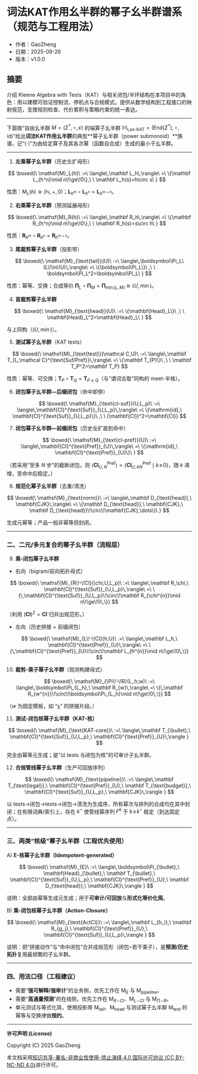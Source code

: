 ﻿# 词法KAT作用幺半群的幂子幺半群谱系（规范与工程用法）

- 作者：GaoZheng
- 日期：2025-09-26
- 版本：v1.0.0

## 摘要
介绍 Kleene Algebra with Tests（KAT）与相关闭包/半环结构在本项目中的角色：用以建模可验证控制流、停机点与合规模式。提供从数学结构到工程接口的映射规范，支撑规则检查、代价累积与策略约束的统一表达。

---

下面按“自由幺半群 $M=(\Sigma^*,\circ,\varepsilon)$ 的端算子幺半群 $\mathbb{M}_{\text{Lex-KAT}}=(\mathrm{End}(\Sigma^*),\circ,\mathrm{id})$”给出**词法KAT作用幺半群**的典型**幂子幺半群（power submonoid）**族谱。记“⟨·⟩”为由给定算子及其各次幂（函数自合成）生成的最小子幺半群。

---

1. **左乘幂子幺半群**（历史左扩母形）

$$
\boxed{\ \mathsf{M}_L(h)\ :=\ \langle\,\mathbf L_h\,\rangle\ =\ \{\mathbf L_{h^n}\mid n\!\ge\!0\},\ \ \mathbf L_h(s)=h\circ s\ }
$$

性质：$\mathsf{M}_L(h)\cong(\mathbb N,+,0)$；$\mathbf L_{h^{m}}\circ \mathbf L_{h^{n}}=\mathbf L_{h^{m+n}}$。

2. **右乘幂子幺半群**（预测延展母形）

$$
\boxed{\ \mathsf{M}_R(h)\ :=\ \langle\,\mathbf R_h\,\rangle\ =\ \{\mathbf R_{h^n}\mid n\!\ge\!0\},\ \ \mathbf R_h(s)=s\circ h\ }
$$

性质：$\mathbf R_{h^{m}}\circ \mathbf R_{h^{n}}=\mathbf R_{h^{m+n}}$。

3. **尾裁剪幂子幺半群**（投影带）

$$
\boxed{\ \mathsf{M}_{\text{tail}}(U)\ :=\ \langle\,\boldsymbol\Pi_L\ (L\!\in\!U)\,\rangle\ =\ \{\boldsymbol\Pi_L\}\ ,\ \ \boldsymbol\Pi_L^2=\boldsymbol\Pi_L\ }
$$

性质：幂等、交换；合成等价 $\boldsymbol\Pi_L\circ\boldsymbol\Pi_M=\boldsymbol\Pi_{\min(L,M)}\ \cong\ (U,\min)$。

4. **首裁剪幂子幺半群**

$$
\boxed{\ \mathsf{M}_{\text{head}}(U)\ :=\ \{\mathbf{Head}_L\}\ ,\ \ \mathbf{Head}_L^2=\mathbf{Head}_L\ }
$$

与上同构（$(U,\min)$）。

5. **测试幂子幺半群**（KAT tests）

$$
\boxed{\ \mathsf{M}_{\text{test}}(\mathcal C,U)\ :=\ \langle\,\mathbf T_{L,\mathcal C}^{\text{Suf/Pref}}\,\rangle\ =\ \{\mathbf T_{P}\}\ ,\ \ \mathbf T_P^2=\mathbf T_P}
$$

性质：幂等、可交换；$\mathbf T_P\circ\mathbf T_Q=\mathbf T_{P\wedge Q}$（与“谓词合取”同构的 meet-半格）。

6. **闭包幂子幺半群—后缀闭包**（命中即停）

$$
\boxed{\ \mathsf{M}_{\text{cl-suf}}(U,L_p)\ :=\ \langle\,\mathbf{Cl}^{\text{Suf}}_{U,L_p}\,\rangle\ =\ \{\mathrm{id},\ \mathbf{Cl}^{\text{Suf}}_{U,L_p}\}\ ,\ \ (\mathbf{Cl})^2=\mathbf{Cl}}
$$

7. **闭包幂子幺半群—前缀闭包**（历史左扩直到命中）

$$
\boxed{\ \mathsf{M}_{\text{cl-pref}}(U)\ :=\ \langle\,\mathbf{Cl}^{\text{Pref}}_{U}\,\rangle\ =\ \{\mathrm{id},\ \mathbf{Cl}^{\text{Pref}}_{U}\}\ }
$$

（若采用“至多 $N$ 步”的截断闭包，则 $\langle\mathbf{Cl}^{\text{Pref}}_{U,N}\rangle=\{\mathbf{Cl}^{\text{Pref}}_{U,kN}\mid k\!\ge\!0\}$，随 $k$ 递增，至命中后稳定。）

8. **规范化幂子幺半群**（去重/清洗）

$$
\boxed{\ \mathsf{M}_{\text{norm}}\ :=\ \langle\,\mathbf D_{\text{head}},\ \mathbf{CJK}\,\rangle\ =\ \{\mathbf D_{\text{head}},\ \mathbf{CJK},\ \mathbf D_{\text{head}}\!\circ\!\mathbf{CJK},\dots\}\ }
$$

生成元幂等；产品一般非幂等但封闭。

---

### 二、**二元/多元复合的幂子幺半群（流程层）**

9. **乘-闭包幂子幺半群**

* 右向（bigram/前向拓扑母式）

$$
\boxed{\ \mathsf{M}_{R\!-\!Cl}(\chi;U,L_p)\ :=\ \langle\,\mathbf R_\chi,\ \mathbf{Cl}^{\text{Suf}}_{U,L_p}\,\rangle\ =\ \{\,\mathbf{Cl}^{\text{Suf}}_{U,L_p}\!\circ\!\mathbf R_{\chi^{n}}\mid n\!\ge\!0\,\}}
$$

（利用 $(\mathbf{Cl})^2=\mathbf{Cl}$ 归并出规范形。）

* 左向（历史拼接 + 前缀闭包）

$$
\boxed{\ \mathsf{M}_{L\!-\!Cl}(h;U)\ :=\ \langle\,\mathbf L_h,\ \mathbf{Cl}^{\text{Pref}}_{U}\,\rangle\ =\ \{\,\mathbf{Cl}^{\text{Pref}}_{U}\!\circ\!\mathbf L_{h^{n}}\mid n\!\ge\!0\,\}}
$$

10. **裁剪-乘子幂子幺半群**（观测构建母式）

$$
\boxed{\ \mathsf{M}_{\Pi\!-\!R}(L_h;w)\ :=\ \langle\,\boldsymbol\Pi_{L_h},\ \mathbf R_{w}\,\rangle\ =\ \{\,\mathbf R_{w^{n}}\!\circ\!\boldsymbol\Pi_{L_h}\mid n\!\ge\!0\,\}}
$$

（$w$ 为固定模板，如 “<sep>χ<eos>” 的拼接片段。）

11. **测试-闭包核幂子幺半群（KAT-核）**

$$
\boxed{\ \mathsf{M}_{\text{KAT-core}}\ :=\ \langle\,\mathbf T_{\bullet},\ \mathbf{Cl}^{\text{Suf}}_{U,L_p},\ \mathbf{Cl}^{\text{Pref}}_{U}\,\rangle }
$$

完全由幂等元生成；是“以 tests 与闭包为核”的可审计子幺半群。

12. **合规管线幂子幺半群**（生产可回放序列）

$$
\boxed{\ \mathsf{M}_{\text{pipeline}}\ :=\ \langle\,\mathbf T_{\text{legal}},\ \mathbf{Cl}^{\text{Pref}}_{U},\ \mathbf T_{\text{budget}},\ \mathbf{Cl}^{\text{Suf}}_{U,L_p},\ \mathbf{CJK}\,\rangle }
$$

以 tests→闭包→tests→闭包→清洗为生成序，所有幂次与排列的合成均在其中封闭；在有限词典/索引上，存在 $k^\star$ 使管线幂序列 $F^{k}$ 于 $k\!\ge\!k^\star$ 稳定（到达固定点）。

---

### 三、**两类“核级”幂子幺半群（工程优先使用）**

A) **E-核幂子幺半群（Idempotent-generated）**

$$
\boxed{\ \mathsf{M}_{E}\ :=\ \langle\,\boldsymbol\Pi_{\bullet},\ \mathbf{Head}_{\bullet},\ \mathbf T_{\bullet},\ \mathbf{Cl}^{\text{Suf}}_{U,L_p},\ \mathbf{Cl}^{\text{Pref}}_{U},\ \mathbf D_{\text{head}},\ \mathbf{CJK}\,\rangle }
$$

说明：全部由幂等生成元生成；用于**可审计/可回放**与**形式化等价化简**。

B) **乘-闭包核幂子幺半群（Action-Closure）**

$$
\boxed{\ \mathsf{M}_{\text{ActCl}}\ :=\ \langle\,\mathbf L_{h_i},\ \mathbf R_{g_j},\ \mathbf{Cl}^{\text{Pref}}_{U},\ \mathbf{Cl}^{\text{Suf}}_{U,L_p}\,\rangle }
$$

说明：把“拼接动作”与“命中闭包”合并成规范形（闭包∘若干乘子），是**预测/历史拓扑**复用最频繁的子幺半群。

---

### 四、**用法口径（工程建议）**

* 需要“**强可解释/强审计**”的业务侧，优先工作在 $\mathsf{M}_{E}$ 与 $\mathsf{M}_{\text{pipeline}}$。
* 需要“**高通量预测**”的在线侧，优先工作在 $\mathsf{M}_{R\!-\!Cl}$、$\mathsf{M}_{L\!-\!Cl}$ 与 $\mathsf{M}_{\Pi\!-\!R}$。
* 单元测试与等式化简，使用投影带 $\mathsf{M}_{\text{tail}}$、$\mathsf{M}_{\text{head}}$ 与测试幂子幺半群 $\mathsf{M}_{\text{test}}$ 的幂等与交换律做**规约**。

---

**许可声明 (License)**

Copyright (C) 2025 GaoZheng

本文档采用[知识共享-署名-非商业性使用-禁止演绎 4.0 国际许可协议 (CC BY-NC-ND 4.0)](https://creativecommons.org/licenses/by-nc-nd/4.0/deed.zh-Hans)进行许可。
